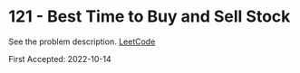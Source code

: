 # 121 - Best Time to Buy and Sell Stock

See the problem description. [LeetCode][1]

First Accepted: 2022-10-14

[1]: <https://leetcode.com/problems/best-time-to-buy-and-sell-stock/description> "Problem Webpage"

